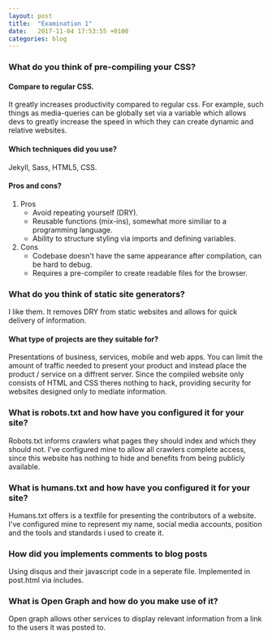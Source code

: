 ```yaml
---
layout: post
title:  "Examination 1"
date:   2017-11-04 17:53:55 +0100
categories: blog
---
```


### What do you think of pre-compiling your CSS?
#### Compare to regular CSS.
It greatly increases productivity compared to regular css. For example, such things as media-queries can be globally set via a variable which allows devs to greatly increase the speed in which they can create dynamic and relative websites.

#### Which techniques did you use?
Jekyll, Sass, HTML5, CSS.

#### Pros and cons?
1. Pros
    * Avoid repeating yourself (DRY).
    * Reusable functions (mix-ins), somewhat more similiar to a programming language.
    * Ability to structure styling via imports and defining variables.
2. Cons
    * Codebase doesn't have the same appearance after compilation, can be hard to debug.
    * Requires a pre-compiler to create readable files for the browser.


### What do you think of static site generators?
I like them. It removes DRY from static websites and allows for quick delivery of information. 
#### What type of projects are they suitable for?
Presentations of business, services, mobile and web apps. You can limit the amount of traffic needed to present your product and instead place the product / service on a diffrent server. Since the compiled website only consists of HTML and CSS theres nothing to hack, providing security for websites designed only to mediate information.


### What is robots.txt and how have you configured it for your site?
Robots.txt informs crawlers what pages they should index and which they should not. I've configured mine to allow all crawlers complete access, since this website has nothing to hide and benefits from being publicly available.


### What is humans.txt and how have you configured it for your site?
Humans.txt offers is a textfile for presenting the contributors of a website. I've configured mine to represent my name, social media accounts, position and the tools and standards i used to create it.



### How did you implements comments to blog posts
Using disqus and their javascript code in a seperate file. Implemented in post.html via includes.


### What is Open Graph and how do you make use of it?
Open graph allows other services to display relevant information from a link to the users it was posted to. 